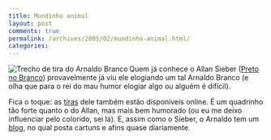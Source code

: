 ```yaml
---
title: Mundinho animal
layout: post
comments: true
permalink: /archives/2005/02/mundinho-animal.html/
categories:
---
```

<img src="//chester.me/img/blig/mundinho.jpg" border=0 align="left" alt="Trecho de tira do Arnaldo Branco">Quem já conhece o Allan Sieber (<a href="http://www.tonto.com.br/tiras/allan.htm" >Preto no Branco</a>) provavelmente já viu ele elogiando um tal Arnaldo Branco (e olha que para o rei do mau humor elogiar algo ou alguém é difícil).

Fica o toque: as <a href="http://www.tonto.com.br/tiras/arnaldo.htm" >tiras</a> dele também estão disponíveis online. É um quadrinho tão forte quanto o do Allan, mas mais bem humorado (ou eu me deixo influenciar pelo colorido, sei lá). E, assim como o Sieber, o Arnaldo tem um <a href="http://www.gardenal.org/mauhumor/" >blog</a>, no qual posta cartuns e afins quase diariamente.
